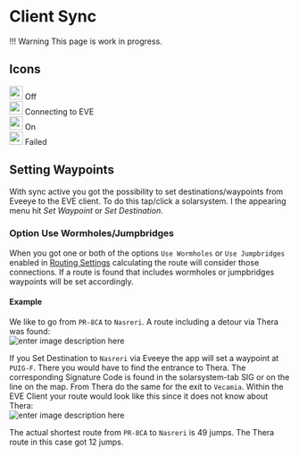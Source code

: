 # Client Sync

!!! Warning 
    This page is work in progress.

## Icons
<img src="https://raw.githubusercontent.com/Risingson/eedocs/master/docs/images/Marker-100_off.png" width="24" height="24" > Off<br>
<img src="https://raw.githubusercontent.com/Risingson/eedocs/master/docs/images/Marker-100_standby.png" width="24" height="24" > Connecting to EVE<br>
<img src="https://raw.githubusercontent.com/Risingson/eedocs/master/docs/images/Marker-100_on.png" width="24" height="24" > On<br>
<img src="https://raw.githubusercontent.com/Risingson/eedocs/master/docs/images/Marker-100_fail.png" width="24" height="24" > Failed<br>

## Setting Waypoints
With sync active you got the possibility to set destinations/waypoints from Eveeye to the EVE client. To do this tap/click a solarsystem. I the appearing menu hit *Set Waypoint* or *Set Destination*.
### Option Use Wormholes/Jumpbridges
When you got one or both of the options `Use Wormholes` or `Use Jumpbridges` enabled in [Routing Settings](https://eveeye.readthedocs.io/en/latest/ui/settings/#Route) calculating the route will consider those connections. If a route is found that includes wormholes or jumpbridges waypoints will be set accordingly.

#### Example
We like to go from `PR-8CA` to `Nasreri`.
A route including a detour via Thera was found:<br>![enter image description here](https://raw.githubusercontent.com/Risingson/eedocs/master/docs/images/route/route_wh_client3.png)

If you Set Destination to `Nasreri` via Eveeye the app will set a waypoint at `PUIG-F`. There you would have to find the entrance to Thera. The corresponding Signature Code is found in the solarsystem-tab SIG or on the line on the map. From Thera do the same for the exit to `Vecamia`.
Within the EVE Client your route would look like this since it does not know about Thera:<br>
 ![enter image description here](https://raw.githubusercontent.com/Risingson/eedocs/master/docs/images/route/route_wh_client2.png)

The actual shortest route from `PR-8CA` to `Nasreri` is 49 jumps. 
The Thera route in this case got 12 jumps.
<!--stackedit_data:
eyJoaXN0b3J5IjpbOTA3MDE2NjY2LDE4OTI5MjYwOCwtNDIxND
U1Mjk4LDEwNjQxMTM3OSwtMTI4MzUzNTA5NywtNzcwOTM2ODQw
LDYwNzU2NDQ3LC0yMTAzNzc1ODYzLDQwNDQxNDYxOSwtMjA4MD
UwODU0NywxMjUzMTQ3NjU1LC0xNDY3MDg4ODk0LDIwMjg3NzY2
MjEsLTE1MTA1MjYwOTEsLTEzNDU4NTMyNzldfQ==
-->